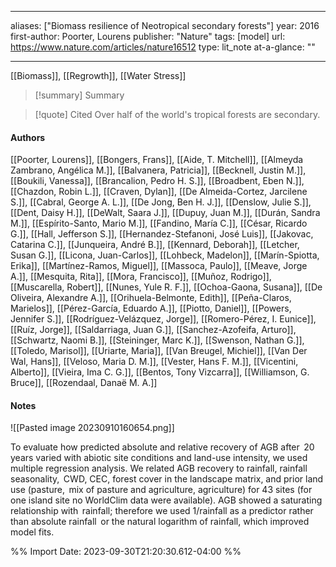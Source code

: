   
---
aliases: ["Biomass resilience of Neotropical secondary forests"] 
year: 2016 
first-author: Poorter, Lourens
publisher: "Nature" 
tags: [model]
url: https://www.nature.com/articles/nature16512 
type: lit_note
at-a-glance: ""

--- 

[[Biomass]], [[Regrowth]], [[Water Stress]]
>[!summary] Summary
> 

>[!quote] Cited
> Over half of the world's tropical forests are secondary.

#### Authors
[[Poorter, Lourens]], [[Bongers, Frans]], [[Aide, T. Mitchell]], [[Almeyda Zambrano, Angélica M.]], [[Balvanera, Patricia]], [[Becknell, Justin M.]], [[Boukili, Vanessa]], [[Brancalion, Pedro H. S.]], [[Broadbent, Eben N.]], [[Chazdon, Robin L.]], [[Craven, Dylan]], [[De Almeida-Cortez, Jarcilene S.]], [[Cabral, George A. L.]], [[De Jong, Ben H. J.]], [[Denslow, Julie S.]], [[Dent, Daisy H.]], [[DeWalt, Saara J.]], [[Dupuy, Juan M.]], [[Durán, Sandra M.]], [[Espírito-Santo, Mario M.]], [[Fandino, María C.]], [[César, Ricardo G.]], [[Hall, Jefferson S.]], [[Hernandez-Stefanoni, José Luis]], [[Jakovac, Catarina C.]], [[Junqueira, André B.]], [[Kennard, Deborah]], [[Letcher, Susan G.]], [[Licona, Juan-Carlos]], [[Lohbeck, Madelon]], [[Marín-Spiotta, Erika]], [[Martínez-Ramos, Miguel]], [[Massoca, Paulo]], [[Meave, Jorge A.]], [[Mesquita, Rita]], [[Mora, Francisco]], [[Muñoz, Rodrigo]], [[Muscarella, Robert]], [[Nunes, Yule R. F.]], [[Ochoa-Gaona, Susana]], [[De Oliveira, Alexandre A.]], [[Orihuela-Belmonte, Edith]], [[Peña-Claros, Marielos]], [[Pérez-García, Eduardo A.]], [[Piotto, Daniel]], [[Powers, Jennifer S.]], [[Rodríguez-Velázquez, Jorge]], [[Romero-Pérez, I. Eunice]], [[Ruíz, Jorge]], [[Saldarriaga, Juan G.]], [[Sanchez-Azofeifa, Arturo]], [[Schwartz, Naomi B.]], [[Steininger, Marc K.]], [[Swenson, Nathan G.]], [[Toledo, Marisol]], [[Uriarte, Maria]], [[Van Breugel, Michiel]], [[Van Der Wal, Hans]], [[Veloso, Maria D. M.]], [[Vester, Hans F. M.]], [[Vicentini, Alberto]], [[Vieira, Ima C. G.]], [[Bentos, Tony Vizcarra]], [[Williamson, G. Bruce]], [[Rozendaal, Danaë M. A.]]

#### Notes
  
![[Pasted image 20230910160654.png]]

To evaluate how predicted absolute and relative recovery of AGB after  20 years varied with abiotic site conditions and land-use intensity, we used multiple regression analysis. We related AGB recovery to rainfall, rainfall seasonality,  CWD, CEC, forest cover in the landscape matrix, and prior land use (pasture,  mix of pasture and agriculture, agriculture) for 43 sites (for one island site no WorldClim data were available). AGB showed a saturating relationship with  rainfall; therefore we used 1/rainfall as a predictor rather than absolute rainfall  or the natural logarithm of rainfall, which improved model fits.

%% Import Date: 2023-09-30T21:20:30.612-04:00 %%
